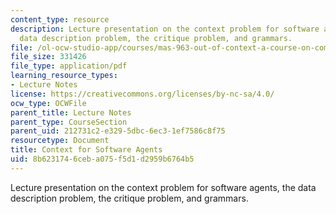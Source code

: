 ```yaml
---
content_type: resource
description: Lecture presentation on the context problem for software agents, the
  data description problem, the critique problem, and grammars.
file: /ol-ocw-studio-app/courses/mas-963-out-of-context-a-course-on-computer-systems-that-adapt-to-and-learn-from-context-fall-2001/8b6231746ceba075f5d1d2959b6764b5_sld0011.pdf
file_size: 331426
file_type: application/pdf
learning_resource_types:
- Lecture Notes
license: https://creativecommons.org/licenses/by-nc-sa/4.0/
ocw_type: OCWFile
parent_title: Lecture Notes
parent_type: CourseSection
parent_uid: 212731c2-e329-5dbc-6ec3-1ef7586c8f75
resourcetype: Document
title: Context for Software Agents
uid: 8b623174-6ceb-a075-f5d1-d2959b6764b5
---
```

Lecture presentation on the context problem for software agents, the data description problem, the critique problem, and grammars.